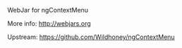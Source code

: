 WebJar for ngContextMenu

More info: http://webjars.org

Upstream: https://github.com/Wildhoney/ngContextMenu
